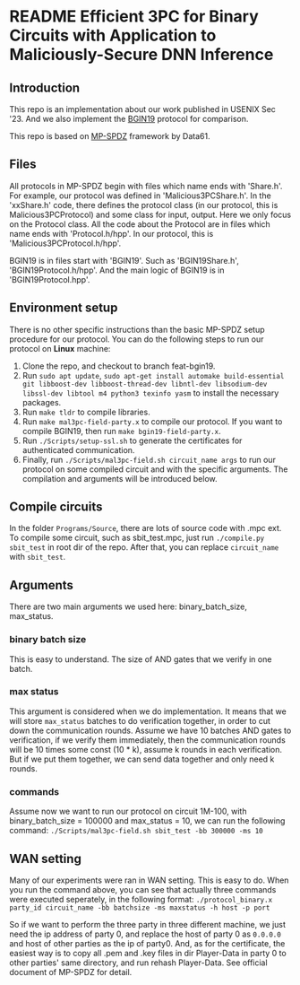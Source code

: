 # README Efficient 3PC for Binary Circuits with Application to Maliciously-Secure DNN Inference

## Introduction

This repo is an implementation about our work published in USENIX Sec '23. And we also implement the [BGIN19](https://eprint.iacr.org/2019/1390) protocol for comparison.

This repo is based on [MP-SPDZ](https://github.com/data61/MP-SPDZ) framework by Data61. 

## Files

All protocols in MP-SPDZ begin with files which name ends with 'Share.h'. For example, our protocol was defined in 'Malicious3PCShare.h'. 
In the 'xxShare.h' code, there defines the protocol class (in our protocol, this is Malicious3PCProtocol) and some class for input, output. Here we only focus on the Protocol class.
All the code about the Protocol are in files which name ends with 'Protocol.h/hpp'. In our protocol, this is 'Malicious3PCProtocol.h/hpp'.

BGIN19 is in files start with 'BGIN19'. Such as 'BGIN19Share.h', 'BGIN19Protocol.h/hpp'. And the main logic of BGIN19 is in 'BGIN19Protocol.hpp'.

## Environment setup

There is no other specific instructions than the basic MP-SPDZ setup procedure for our protocol. You can do the following steps to run our protocol on **Linux** machine:

1. Clone the repo, and checkout to branch feat-bgin19.
2. Run `sudo apt update`, `sudo apt-get install automake build-essential git libboost-dev libboost-thread-dev libntl-dev libsodium-dev libssl-dev libtool m4 python3 texinfo yasm` to install the necessary packages.
3. Run `make tldr` to compile libraries.
4. Run `make mal3pc-field-party.x` to compile our protocol. If you want to compile BGIN19, then run `make bgin19-field-party.x`.
5. Run `./Scripts/setup-ssl.sh` to generate the certificates for authenticated communication.
6. Finally, run `./Scripts/mal3pc-field.sh circuit_name args` to run our protocol on some compiled circuit and with the specific arguments. The compilation and arguments will be introduced below.

## Compile circuits

In the folder `Programs/Source`, there are lots of source code with .mpc ext. To compile some circuit, such as sbit_test.mpc, just run `./compile.py sbit_test` in root dir of the repo. After that, you can replace `circuit_name` with `sbit_test`.

## Arguments

There are two main arguments we used here: binary_batch_size, max_status.

### binary batch size

This is easy to understand. The size of AND gates that we verify in one batch.

### max status

This argument is considered when we do implementation. It means that we will store `max_status` batches to do verification together, in order to cut down the communication rounds.
Assume we have 10 batches AND gates to verification, if we verify them immediately, then the communication rounds will be 10 times some const (10 * k), assume k rounds in each verification. But if we put them together, we can send data together and only need k rounds.

### commands

Assume now we want to run our protocol on circuit 1M-100, with binary_batch_size = 100000 and max_status = 10, we can run the following command:
`./Scripts/mal3pc-field.sh sbit_test -bb 300000 -ms 10`

## WAN setting

Many of our experiments were ran in WAN setting. This is easy to do. When you run the command above, you can see that actually three commands were executed seperately, in the following format:
`./protocol_binary.x party_id circuit_name -bb batchsize -ms maxstatus -h host -p port`

So if we want to perform the three party in three different machine, we just need the ip address of party 0, and replace the host of party 0 as `0.0.0.0` and host of other parties as the ip of party0.
And, as for the certificate, the easiest way is to copy all .pem and .key files in dir Player-Data in party 0 to other parties' same directory, and run rehash Player-Data. See official document of MP-SPDZ for detail.